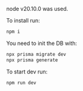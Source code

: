 node v20.10.0 was used.

To install run:

```bash
npm i
```

You need to init the DB with:

```bash
npx prisma migrate dev
npx prisma generate
```

To start dev run:

```bash
npm run dev
```
